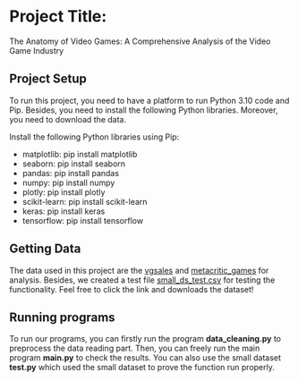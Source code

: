 # Project Title:  
The Anatomy of Video Games: A Comprehensive Analysis of the Video Game Industry

## Project Setup
To run this project, you need to have a platform to run Python 3.10 code
and Pip. Besides, you need to install the following Python libraries. Moreover, you need to download the data.

Install the following Python libraries using Pip:
-   matplotlib: pip install matplotlib
- 	seaborn: pip install seaborn
-   pandas: pip install pandas
-   numpy: pip install numpy
-   plotly: pip install plotly
-   scikit-learn: pip install scikit-learn
-   keras: pip install keras
-   tensorflow: pip install tensorflow

## Getting Data
The data used in this project are the [vgsales](https://www.kaggle.com/datasets/gregorut/videogamesales) and [metacritic_games](https://www.kaggle.com/datasets/henrylin03/metacritic-games-user-reviews-and-metascores) for analysis. Besides, we created a test file [small_ds_test.csv](https://github.com/Moyi-Li/CSE163_Project) for testing the functionality. Feel free to click the link and downloads the dataset!

## Running programs
To run our programs, you can firstly run the program **data_cleaning.py** to preprocess the data reading part. Then, you can freely run the main program **main.py** to check the results. You can also use the small dataset **test.py** which used the small dataset to prove the function run properly.
